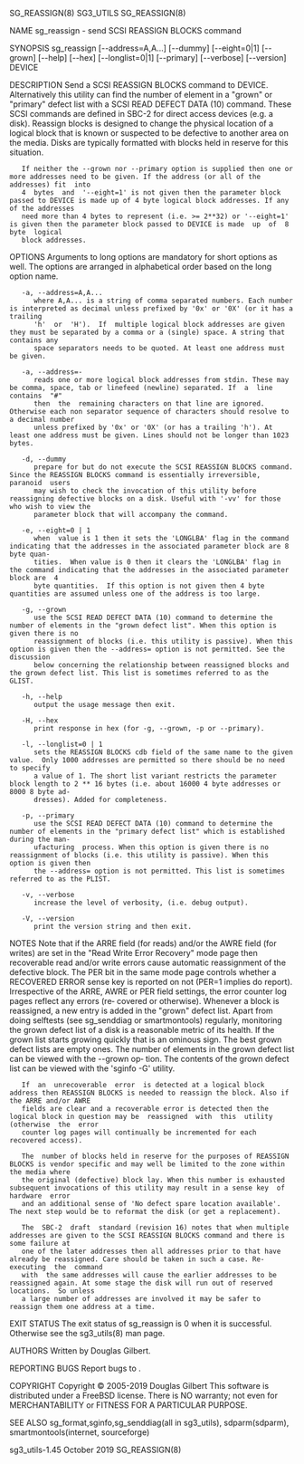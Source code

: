 SG_REASSIGN(8)								   SG3_UTILS								SG_REASSIGN(8)

NAME
       sg_reassign - send SCSI REASSIGN BLOCKS command

SYNOPSIS
       sg_reassign [--address=A,A...] [--dummy] [--eight=0|1] [--grown] [--help] [--hex] [--longlist=0|1] [--primary] [--verbose] [--version] DEVICE

DESCRIPTION
       Send  a	SCSI REASSIGN BLOCKS command to DEVICE. Alternatively this utility can find the number of element in a "grown" or "primary" defect list with a
       SCSI READ DEFECT DATA (10) command. These SCSI commands are defined in SBC-2 for direct access devices (e.g. a disk). Reassign blocks  is  designed  to
       change  the physical location of a logical block that is known or suspected to be defective to another area on the media. Disks are typically formatted
       with blocks held in reserve for this situation.

       If neither the --grown nor --primary option is supplied then one or more addresses need to be given. If the address (or all of the addresses) fit  into
       4  bytes	 and  '--eight=1' is not given then the parameter block passed to DEVICE is made up of 4 byte logical block addresses. If any of the addresses
       need more than 4 bytes to represent (i.e. >= 2**32) or '--eight=1' is given then the parameter block passed to DEVICE is made  up  of  8	 byte  logical
       block addresses.

OPTIONS
       Arguments to long options are mandatory for short options as well.  The options are arranged in alphabetical order based on the long option name.

       -a, --address=A,A...
	      where A,A... is a string of comma separated numbers. Each number is interpreted as decimal unless prefixed by '0x' or '0X' (or it has a trailing
	      'h'  or  'H').  If  multiple logical block addresses are given they must be separated by a comma or a (single) space. A string that contains any
	      space separators needs to be quoted. At least one address must be given.

       -a, --address=-
	      reads one or more logical block addresses from stdin. These may be comma, space, tab or linefeed (newline) separated. If	a  line	 contains  "#"
	      then  the	 remaining characters on that line are ignored. Otherwise each non separator sequence of characters should resolve to a decimal number
	      unless prefixed by '0x' or '0X' (or has a trailing 'h'). At least one address must be given. Lines should not be longer than 1023 bytes.

       -d, --dummy
	      prepare for but do not execute the SCSI REASSIGN BLOCKS command. Since the REASSIGN BLOCKS command is essentially irreversible,  paranoid	 users
	      may wish to check the invocation of this utility before reassigning defective blocks on a disk. Useful with '-vv' for those who wish to view the
	      parameter block that will accompany the command.

       -e, --eight=0 | 1
	      when  value is 1 then it sets the 'LONGLBA' flag in the command indicating that the addresses in the associated parameter block are 8 byte quan‐
	      tities.  When value is 0 then it clears the 'LONGLBA' flag in the command indicating that the addresses in the associated parameter block are  4
	      byte quantities.	If this option is not given then 4 byte quantities are assumed unless one of the address is too large.

       -g, --grown
	      use the SCSI READ DEFECT DATA (10) command to determine the number of elements in the "grown defect list". When this option is given there is no
	      reassignment of blocks (i.e. this utility is passive). When this option is given then the --address= option is not permitted. See the discussion
	      below concerning the relationship between reassigned blocks and the grown defect list. This list is sometimes referred to as the GLIST.

       -h, --help
	      output the usage message then exit.

       -H, --hex
	      print response in hex (for -g, --grown, -p or --primary).

       -l, --longlist=0 | 1
	      sets the REASSIGN BLOCKS cdb field of the same name to the given value.  Only 1000 addresses are permitted so there should be no need to specify
	      a value of 1. The short list variant restricts the parameter block length to 2 ** 16 bytes (i.e. about 16000 4 byte addresses or 8000 8 byte ad‐
	      dresses). Added for completeness.

       -p, --primary
	      use the SCSI READ DEFECT DATA (10) command to determine the number of elements in the "primary defect list" which is established during the man‐
	      ufacturing  process. When this option is given there is no reassignment of blocks (i.e. this utility is passive). When this option is given then
	      the --address= option is not permitted. This list is sometimes referred to as the PLIST.

       -v, --verbose
	      increase the level of verbosity, (i.e. debug output).

       -V, --version
	      print the version string and then exit.

NOTES
       Note that if the ARRE field (for reads) and/or the AWRE field (for writes) are set in the "Read Write Error Recovery" mode page then  recoverable  read
       and/or write errors cause automatic reassignment of the defective block. The PER bit in the same mode page controls whether a RECOVERED ERROR sense key
       is reported on not (PER=1 implies do report). Irrespective of the ARRE, AWRE or PER field settings, the error counter log pages reflect any errors (re‐
       covered	or otherwise). Whenever a block is reassigned, a new entry is added in the "grown" defect list. Apart from doing selftests (see sg_senddiag or
       smartmontools) regularly, monitoring the grown defect list of a disk is a reasonable metric of its health. If the grown	list  starts  growing  quickly
       that is an ominous sign. The best grown defect lists are empty ones. The number of elements in the grown defect list can be viewed with the --grown op‐
       tion. The contents of the grown defect list can be viewed with the 'sginfo -G' utility.

       If  an  unrecoverable  error  is detected at a logical block address then REASSIGN BLOCKS is needed to reassign the block. Also if the ARRE and/or AWRE
       fields are clear and a recoverable error is detected then the logical block in question may be  reassigned  with	 this  utility	(otherwise  the	 error
       counter log pages will continually be incremented for each recovered access).

       The  number of blocks held in reserve for the purposes of REASSIGN BLOCKS is vendor specific and may well be limited to the zone within the media where
       the original (defective) block lay. When this number is exhausted subsequent invocations of this utility may result in a sense key  of  hardware	 error
       and an additional sense of 'No defect spare location available'. The next step would be to reformat the disk (or get a replacement).

       The  SBC-2  draft  standard (revision 16) notes that when multiple addresses are given to the SCSI REASSIGN BLOCKS command and there is some failure at
       one of the later addresses then all addresses prior to that have already be reassigned. Care should be taken in such a case. Re-executing  the  command
       with  the same addresses will cause the earlier addresses to be reassigned again. At some stage the disk will run out of reserved locations.  So unless
       a large number of addresses are involved it may be safer to reassign them one address at a time.

EXIT STATUS
       The exit status of sg_reassign is 0 when it is successful. Otherwise see the sg3_utils(8) man page.

AUTHORS
       Written by Douglas Gilbert.

REPORTING BUGS
       Report bugs to <dgilbert at interlog dot com>.

COPYRIGHT
       Copyright © 2005-2019 Douglas Gilbert
       This software is distributed under a FreeBSD license. There is NO warranty; not even for MERCHANTABILITY or FITNESS FOR A PARTICULAR PURPOSE.

SEE ALSO
       sg_format,sginfo,sg_senddiag(all in sg3_utils), sdparm(sdparm), smartmontools(internet, sourceforge)

sg3_utils-1.45								 October 2019								SG_REASSIGN(8)
